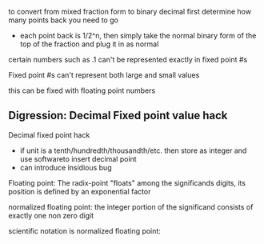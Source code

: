 to convert from mixed fraction form to binary decimal first determine how many points back you need to go 
- each point back is 1/2^n, then simply take the normal binary form of the top of the fraction and plug it in as normal

certain numbers such as .1 can't be represented exactly in fixed point #s

Fixed point #s can't represent both large and small values

this can be fixed with floating point numbers

Digression: Decimal Fixed point value hack
---

Decimal fixed point hack
- if unit is a tenth/hundredth/thousandth/etc. then store as integer and use softwareto insert decimal point
- can introduce insidious bug

Floating point: The radix-point "floats" among the significands digits, its position is defined by an exponential factor

normalized floating point: the integer portion of the significand consists of exactly one non zero digit

scientific notation is normalized floating point:

